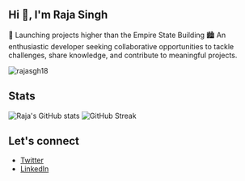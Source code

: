 ## Hi 👋, I'm Raja Singh
🚀 Launching projects higher than the Empire State Building 🏙️
An enthusiastic developer seeking collaborative opportunities to tackle challenges, share knowledge, and contribute to meaningful projects.

<img src="https://komarev.com/ghpvc/?username=rajasgh18&label=Profile%20views&color=0e75b6&style=flat" alt="rajasgh18" />

## Stats

![Raja's GitHub stats](https://github-readme-stats.vercel.app/api?username=rajasgh18&theme=dark&show_icons=true&card_width=400)
![GitHub Streak](https://streak-stats.demolab.com/?user=rajasgh18&theme=dark&card_width=436)

## Let's connect

- [Twitter](https://twitter.com/rajasgh18_)
- [LinkedIn](https://www.linkedin.com/in/raja-singh-29ba6b258/)
